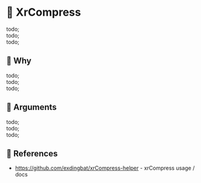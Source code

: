 # 🔨 XrCompress

todo; <br/>
todo; <br/>
todo; <br/>

## 🔨 Why

todo; <br/>
todo; <br/>
todo; <br/>

## 🔨 Arguments

todo; <br/>
todo; <br/>
todo; <br/>

## 🔨 References

- https://github.com/exdingbat/xrCompress-helper - xrCompress usage / docs
